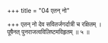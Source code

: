 +++
title = "04 एतन् नो"

+++
एतन् नो देव सवितर्जगर्दात्री च रक्षितम् ।  
पूषैनत् पुनराजत्वविलिष्टमविहृतम् ॥ ५ ॥